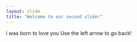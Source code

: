```yaml
---
layout: slide
title: "Welcome to our second slide!"
---
```

i was born to love you
Use the left arrow to go back!
